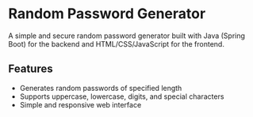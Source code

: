 # Random Password Generator

A simple and secure random password generator built with Java (Spring Boot) for the backend and HTML/CSS/JavaScript for the frontend.

## Features

- Generates random passwords of specified length
- Supports uppercase, lowercase, digits, and special characters
- Simple and responsive web interface
